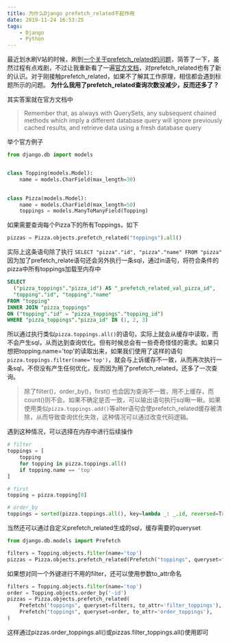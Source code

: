 ```yaml
---
title: 为什么Django prefetch_related不起作用
date: 2019-11-24 16:53:25
tags:
    - Django
    - Python
---
```


最近划水刷V站的时候，刷到[一个关于prefetch_related的问题](https://www.v2ex.com/t/618531)，简答了一下，虽然过程有点戏剧，不过让我重新看了一遍[官方文档](https://docs.djangoproject.com/en/2.2/ref/models/querysets/#prefetch-related)，对prefetch_related也有了新的认识。对于刚接触prefetch_related，如果不了解其工作原理，相信都会遇到标题所示的问题。
**为什么我用了prefetch_related查询次数没减少，反而还多了？**

其实答案就在官方文档中

> Remember that, as always with QuerySets, any subsequent chained methods which imply a different database query will ignore previously cached results, and retrieve data using a fresh database query

<!--more-->

举个官方例子

```python
from django.db import models


class Topping(models.Model):
    name = models.CharField(max_length=30)

    
class Pizza(models.Model):
    name = models.CharField(max_length=50)
    toppings = models.ManyToManyField(Topping)
```
如果需要查询每个Pizza下的所有Toppings，如下

```python
pizzas = Pizza.objects.prefetch_related("toppings").all()
```
实际上这条语句除了执行 `SELECT "pizza"."id", "pizza"."name" FROM "pizza"`
因为加了prefetch_relate语句还会另外执行一条sql，通过in语句，将符合条件的pizza中所有toppings加载至内存中

```sql
SELECT
  ("pizza_toppings"."pizza_id") AS "_prefetch_related_val_pizza_id", 
  "topping"."id", "topping"."name" 
FROM "topping" 
INNER JOIN "pizza_toppings" 
ON ("topping"."id" = "pizza_toppings"."topping_id") 
WHERE "pizza_toppings"."pizza_id" IN (1, 2, 3)
```

所以通过执行类似`pizza.toppings.all()`的语句，实际上就会从缓存中读取，而不会产生sql，从而达到查询优化。但有时候总会有一些奇奇怪怪的需求。如果只想把topping.name='top'的读取出来，如果我们使用了这样的语句`pizza.toppings.filter(name='top')`，就会与上诉缓存不一致，从而再次执行一条sql，不但没有产生任何优化，反而因为用了prefetch_related，还多了一次查询。

> 除了filter()，order_by()，first() 也会因为查询不一致，用不上缓存，而count()则不会。如果不确定是否一致，可以输出语句执行sql瞅一瞅。如果使用类似`pizza.toppings.add()`等alter语句会使prefetch_related缓存被清除，从而导致查询优化失效，这种情况可以通过改变代码逻辑。

遇到这种情况，可以选择在内存中进行后续操作

```python
# filter
toppings = [
    topping
    for topping in pizza.toppings.all()
    if topping.name == 'top'
]

# first
topping = pizza.topping[0]

# order_by
toppings = sorted(pizza.toppings.all(), key=lambda _: _.id, reversed=True)
```
当然还可以通过自定义prefetch_related生成的sql，缓存需要的queryset

```python
from django.db.models import Prefetch

filters = Topping.objects.filter(name='top')
pizzas = Pizza.objects.prefetch_related(Prefetch("toppings", queryset=filters))                                     
```
如果想对同一个外键进行不用的filter，还可以使用参数to_attr命名

```python
filters = Topping.objects.filter(name='top')
order = Topping.objects.order_by('-id')
pizzas = Pizza.objects.prefetch_related(
    Prefetch("toppings", queryset=filters, to_attr='filter_toppings'),
    Prefetch("toppings", queryset=order, to_attr='order_toppings'),
)
```
这样通过pizzas.order_toppings.all()或pizzas.filter_toppings.all()使用即可

